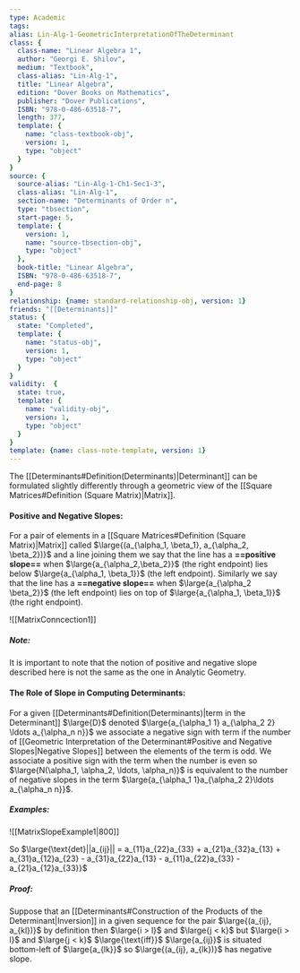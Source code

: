 ```yaml
---
type: Academic
tags:
alias: Lin-Alg-1-GeometricInterpretationOfTheDeterminant
class: {
  class-name: "Linear Algebra 1",
  author: "Georgi E. Shilov",
  medium: "Textbook",
  class-alias: "Lin-Alg-1",
  title: "Linear Algebra",
  edition: "Dover Books on Mathematics",
  publisher: "Dover Publications",
  ISBN: "978-0-486-63518-7",
  length: 377,
  template: {
    name: "class-textbook-obj",
    version: 1,
    type: "object"
  }
}
source: {
  source-alias: "Lin-Alg-1-Ch1-Sec1-3",
  class-alias: "Lin-Alg-1",
  section-name: "Determinants of Order n",
  type: "tbsection",
  start-page: 5,
  template: {
    version: 1,
    name: "source-tbsection-obj",
    type: "object"
  },
  book-title: "Linear Algebra",
  ISBN: "978-0-486-63518-7",
  end-page: 8
}
relationship: {name: standard-relationship-obj, version: 1}
friends: "[[Determinants]]"
status: {
  state: "Completed",
  template: {
    name: "status-obj",
    version: 1,
    type: "object"
  }
}
validity:  {
  state: true,
  template: {
    name: "validity-obj",
    version: 1,
    type: "object"
  }
}
template: {name: class-note-template, version: 1}
---
```


The [[Determinants#Definition(Determinants)|Determinant]] can be formulated slightly differently through a geometric view of the [[Square Matrices#Definition (Square Matrix)|Matrix]].

#### Positive and Negative Slopes:
For a pair of elements in a [[Square Matrices#Definition (Square Matrix)|Matrix]] called $\large{(a_{\alpha_1, \beta_1}, a_{\alpha_2, \beta_2})}$ and a line joining them we say that the line has a **==positive slope==** when $\large{a_{\alpha_2,\beta_2}}$ (the right endpoint) lies below $\large{a_{\alpha_1, \beta_1}}$ (the left endpoint). Similarly we say that the line has a **==negative slope==** when $\large{a_{\alpha_2 \beta_2}}$ (the left endpoint) lies on top of $\large{a_{\alpha_1, \beta_1}}$ (the right endpoint).

![[MatrixConncection1]]
##### Note: 
It is important to note that the notion of positive and negative slope described here is not the same as the one in Analytic Geometry.

#### The Role of Slope in Computing Determinants:
For a given [[Determinants#Definition(Determinants)|term in the Determinant]] $\large{D}$ denoted $\large{a_{\alpha_1 1} a_{\alpha_2 2} \ldots a_{\alpha_n n}}$ we associate a negative sign with term if the number of [[Geometric Interpretation of the Determinant#Positive and Negative Slopes|Negative Slopes]] between the elements of the term is odd. We associate a positive sign with the term when the number is even so $\large{N(\alpha_1, \alpha_2, \ldots, \alpha_n)}$ is equivalent to the number of negative slopes in the term $\large{a_{\alpha_1 1}a_{\alpha_2 2}\ldots a_{\alpha_n n}}$.

##### Examples: 
![[MatrixSlopeExample1|800]]

So $\large{\text{det}||a_{ij}|| = a_{11}a_{22}a_{33} + a_{21}a_{32}a_{13} + a_{31}a_{12}a_{23} - a_{31}a_{22}a_{13} - a_{11}a_{22}a_{33} - a_{21}a_{12}a_{33}}$ 
##### Proof: 
Suppose that an [[Determinants#Construction of the Products of the Determinant|Inversion]] in a given sequence for the pair $\large{(a_{ij}, a_{kl})}$ by definition then  $\large{i > l}$ and $\large{j < k}$ but $\large{i > l}$ and $\large{j < k}$ $\large{\text{iff}}$ $\large{a_{ij}}$ is situated bottom-left of $\large{a_{lk}}$ so $\large{(a_{ij}, a_{lk})}$ has negative slope.